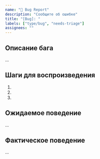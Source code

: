 ```yaml
---
name: "🐞 Bug Report"
description: "Сообщите об ошибке"
title: "[Bug]: "
labels: ["type/bug", "needs-triage"]
assignees: ""
---
```


## Описание бага
...

## Шаги для воспроизведения
1. 
2. 
3. 

## Ожидаемое поведение
...

## Фактическое поведение
...
